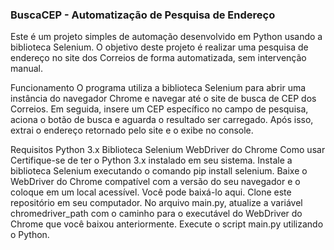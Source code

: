 ### BuscaCEP - Automatização de Pesquisa de Endereço ###
Este é um projeto simples de automação desenvolvido em Python usando a biblioteca Selenium. O objetivo deste projeto é realizar uma pesquisa de endereço no site dos Correios de forma automatizada, sem intervenção manual.

Funcionamento
O programa utiliza a biblioteca Selenium para abrir uma instância do navegador Chrome e navegar até o site de busca de CEP dos Correios. Em seguida, insere um CEP específico no campo de pesquisa, aciona o botão de busca e aguarda o resultado ser carregado. Após isso, extrai o endereço retornado pelo site e o exibe no console.

Requisitos
Python 3.x
Biblioteca Selenium
WebDriver do Chrome
Como usar
Certifique-se de ter o Python 3.x instalado em seu sistema.
Instale a biblioteca Selenium executando o comando pip install selenium.
Baixe o WebDriver do Chrome compatível com a versão do seu navegador e o coloque em um local acessível. Você pode baixá-lo aqui.
Clone este repositório em seu computador.
No arquivo main.py, atualize a variável chromedriver_path com o caminho para o executável do WebDriver do Chrome que você baixou anteriormente.
Execute o script main.py utilizando o Python.